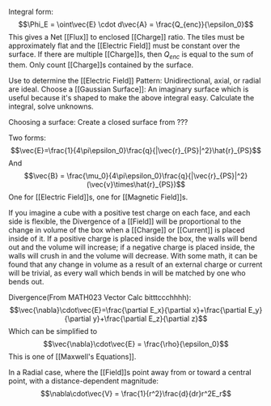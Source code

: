 Integral form: $$\Phi_E = \oint\vec{E} \cdot d\vec{A} = \frac{Q_{enc}}{\epsilon_0}$$
This gives a Net [[Flux]] to enclosed [[Charge]] ratio.
The tiles must be approximately flat and the [[Electric Field]] must be constant over the surface.
If there are multiple [[Charge]]s, then $Q_{enc}$ is equal to the sum of them.
Only count [[Charge]]s contained by the surface.

Use to determine the [[Electric Field]] Pattern: Unidirectional, axial, or radial are ideal.
Choose a [[Gaussian Surface]]: An imaginary surface which is useful because it's shaped to make the above integral easy.
Calculate the integral, solve unknowns.

Choosing a surface: Create a closed surface from ???

Two forms:
$$\vec{E}=\frac{1}{4\pi\epsilon_0}\frac{q}{|\vec{r}_{PS}|^2}\hat{r}_{PS}$$
And $$\vec{B} = \frac{\mu_0}{4\pi\epsilon_0}\frac{q}{|\vec{r}_{PS}|^2}(\vec{v}\times\hat{r}_{PS})$$
One for [[Electric Field]]s, one for [[Magnetic Field]]s.

If you imagine a cube with a positive test charge on each face, and each side is flexible, the Divergence of a [[Field]] will be proportional to the change in volume of the box when a [[Charge]] or [[Current]] is placed inside of it. If a positive charge is placed inside the box, the walls will bend out and the volume will increase; if a negative charge is placed inside, the walls will crush in and the volume will decrease.
With some math, it can be found that any change in volume as a result of an external charge or current will be trivial, as every wall which bends in will be matched by one who bends out.

Divergence(From MATH023 Vector Calc bitttccchhhh): $$\vec{\nabla}\cdot\vec{E}=\frac{\partial E_x}{\partial x}+\frac{\partial E_y}{\partial y}+\frac{\partial E_z}{\partial z}$$
Which can be simplified to $$\vec{\nabla}\cdot\vec{E} = \frac{\rho}{\epsilon_0}$$
This is one of [[Maxwell's Equations]].

In a Radial case, where the [[Field]]s point away from or toward a central point, with a distance-dependent magnitude:$$\nabla\cdot\vec{V} = \frac{1}{r^2}\frac{d}{dr}r^2E_r$$